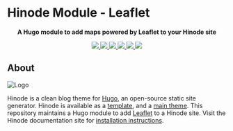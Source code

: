 # Hinode Module - Leaflet

<!-- Tagline -->
<p align="center">
    <b>A Hugo module to add maps powered by Leaflet to your Hinode site</b>
    <br />
</p>

<!-- Badges -->
<p align="center">
    <a href="https://gohugo.io" alt="Hugo website">
        <img src="https://img.shields.io/badge/generator-hugo-brightgreen">
    </a>
    <a href="https://gethinode.com" alt="Hinode theme">
        <img src="https://img.shields.io/badge/theme-hinode-blue">
    </a>
    <a href="https://github.com/oolonek/mod-leaflet/commits/main" alt="Last commit">
        <img src="https://img.shields.io/github/last-commit/oolonek/mod-leaflet.svg">
    </a>
    <a href="https://github.com/oolonek/mod-leaflet/issues" alt="Issues">
        <img src="https://img.shields.io/github/issues/oolonek/mod-leaflet.svg">
    </a>
    <a href="https://github.com/oolonek/mod-leaflet/pulls" alt="Pulls">
        <img src="https://img.shields.io/github/issues-pr-raw/oolonek/mod-leaflet.svg">
    </a>
    <a href="https://github.com/oolonek/mod-leaflet/blob/main/LICENSE" alt="License">
        <img src="https://img.shields.io/github/license/oolonek/mod-leaflet">
    </a>
</p>

## About

![Logo](https://raw.githubusercontent.com/gethinode/hinode/main/static/img/logo.png)

Hinode is a clean blog theme for [Hugo][hugo], an open-source static site generator. Hinode is available as a [template][repository_template], and a [main theme][repository]. This repository maintains a Hugo module to add [Leaflet][leaflet] to a Hinode site. Visit the Hinode documentation site for [installation instructions][hinode_docs].

<!-- MARKDOWN PUBLIC LINKS -->
[hugo]: https://gohugo.io

<!-- MARKDOWN MAINTAINED LINKS -->
<!-- TODO: add blog link
[blog]: https://markdumay.com
-->

[hinode_docs]: https://gethinode.com
[leaflet]: https://leafletjs.com
[repository]: https://github.com/gethinode/hinode.git
[repository_template]: https://github.com/gethinode/template.git
